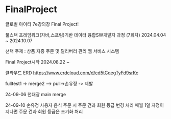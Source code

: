 # FinalProject

글로벌 아이티 7e강의장 Final Project!

풀스택 프레임워크(자바,스프링)기반 데이터 융합SW개발자 과정 (7회차)
2024.04.04 ~ 2024.10.07

선택 주제 : 상품 자종 주문 및 딜리버리 관리 웹 서비스 시스템

Final Project시작
2024.08.22 ~

클라우드 ERD
https://www.erdcloud.com/d/cd5tCqegTyFd9srKc

fulltest1
-> merge2 --> pull->손유정 -> 제발

24-09-06 천태광 main merge

24-09-10 손유정 
사용자 음식 주문 시 주문 건과 회원 등급 변경 처리 
매월 1일 자정이 지나면 주문 건과 회원 등급은 초기화 처리

